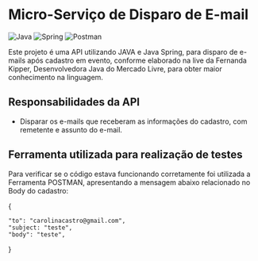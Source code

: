 # Micro-Serviço de Disparo de E-mail
![Java](https://img.shields.io/badge/java-%23ED8B00.svg?style=for-the-badge&logo=openjdk&logoColor=white) ![Spring](https://img.shields.io/badge/spring-%236DB33F.svg?style=for-the-badge&logo=spring&logoColor=white)  ![Postman](https://img.shields.io/badge/Postman-FF6C37.svg?style=for-the-badge&logo=Postman&logoColor=white)

Este projeto é uma API utilizando JAVA e Java Spring, para disparo de e-mails após cadastro em evento, conforme elaborado na live da Fernanda Kipper, Desenvolvedora Java do Mercado Livre, para obter maior conhecimento na linguagem.

## Responsabilidades da API
- Disparar os e-mails que receberam as informações do cadastro, com remetente e assunto do e-mail.
## Ferramenta utilizada para realização de testes
Para verificar se o código estava funcionando corretamente foi utilizada a Ferramenta POSTMAN, apresentando a mensagem abaixo relacionado no Body do cadastro:

{
    
    "to": "carolinacastro@gmail.com",
    "subject: "teste",
    "body": "teste",
    
}

